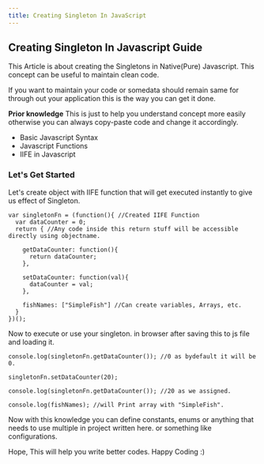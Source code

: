 ```yaml
---
title: Creating Singleton In JavaScript
---
```


## Creating Singleton In Javascript Guide

This Article is about creating the Singletons in Native(Pure) Javascript. This concept can be useful to maintain clean code.


If you want to maintain your code or somedata should remain same for through out your application this is the way you can get it done.


**Prior knowledge**
This is just to help you understand concept more easily otherwise you can always copy-paste code and change it accordingly.

- Basic Javascript Syntax
- Javascript Functions
- IIFE in Javascript



### Let's Get Started

Let's create object with IIFE function that will get executed instantly to give us effect of Singleton.

```
var singletonFn = (function(){ //Created IIFE Function
  var dataCounter = 0;
  return { //Any code inside this return stuff will be accessible directly using objectname.
    
    getDataCounter: function(){
      return dataCounter;
    },
  
    setDataCounter: function(val){
      dataCounter = val;
    },
    
    fishNames: ["SimpleFish"] //Can create variables, Arrays, etc.
  }
})();
```

Now to execute or use your singleton. in browser after saving this to js file and loading it.

```
console.log(singletonFn.getDataCounter()); //0 as bydefault it will be 0.

singletonFn.setDataCounter(20);

console.log(singletonFn.getDataCounter()); //20 as we assigned.

console.log(fishNames); //will Print array with "SimpleFish".
```


Now with this knowledge you can define constants, enums or anything that needs to use multiple in project written here. or something like configurations.


Hope, This will help you write better codes. Happy Coding :)
